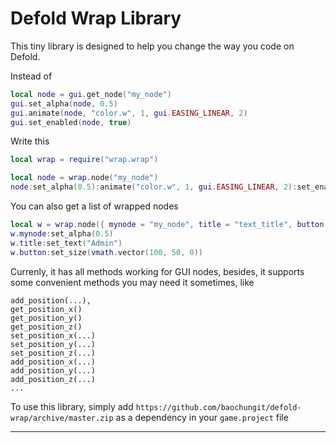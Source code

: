 # Defold Wrap Library

This tiny library is designed to help you change the way you code on Defold.

Instead of
```lua
local node = gui.get_node("my_node")
gui.set_alpha(node, 0.5)
gui.animate(node, "color.w", 1, gui.EASING_LINEAR, 2)
gui.set_enabled(node, true)
```
Write this
```lua
local wrap = require("wrap.wrap")

local node = wrap.node("my_node")
node:set_alpha(0.5):animate("color.w", 1, gui.EASING_LINEAR, 2):set_enabled(true)
```
You can also get a list of wrapped nodes
```lua
local w = wrap.node({ mynode = "my_node", title = "text_title", button = gui.get_node("button") })
w.mynode:set_alpha(0.5)
w.title:set_text("Admin")
w.button:set_size(vmath.vector(100, 50, 0))
```

Currenly, it has all methods working for GUI nodes, besides, it supports some convenient methods you may need it sometimes, like
```
add_position(...),
get_position_x()
get_position_y()
get_position_z()
set_position_x(...)
set_position_y(...)
set_position_z(...)
add_position_x(...)
add_position_y(...)
add_position_z(...)
...
```

To use this library, simply add `https://github.com/baochungit/defold-wrap/archive/master.zip` as a dependency in your `game.project` file

---
